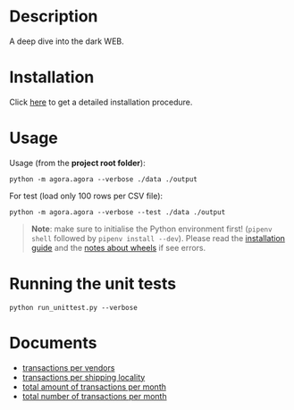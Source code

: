 # Description

A deep dive into the dark WEB.

# Installation

Click [here](doc/installation.md) to get a detailed installation procedure.

# Usage

Usage (from the **project root folder**):

    python -m agora.agora --verbose ./data ./output

For test (load only 100 rows per CSV file):

    python -m agora.agora --verbose --test ./data ./output

> **Note**: make sure to initialise the Python environment first! (`pipenv shell` followed by `pipenv install --dev`).
> Please read the [installation guide](doc/installation.md) and the [notes about wheels](doc/wheel-notes.md) if
> see errors.

# Running the unit tests
    
    python run_unittest.py --verbose

# Documents

* [transactions per vendors](output/vendor/transactions.md)
* [transactions per shipping locality](output/ship-from/transactions.md)
* [total amount of transactions per month](output/transaction/total-transactions.md)
* [total number of transactions per month](output/transaction/total-transactions.md)

